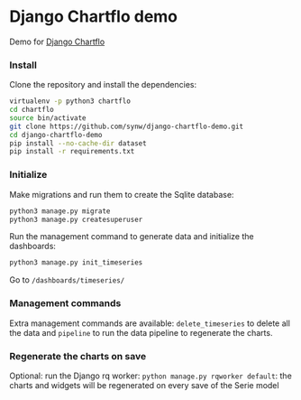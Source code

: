 # Django Chartflo demo

Demo for [Django Chartflo](https://github.com/synw/django-chartflo)

### Install

Clone the repository and install the dependencies: 

   ```bash
   virtualenv -p python3 chartflo
   cd chartflo
   source bin/activate
   git clone https://github.com/synw/django-chartflo-demo.git
   cd django-chartflo-demo
   pip install --no-cache-dir dataset
   pip install -r requirements.txt
   ```

### Initialize

Make migrations and run them to create the Sqlite database:

   ```bash
   python3 manage.py migrate
   python3 manage.py createsuperuser
   ```

Run the management command to generate data and initialize the dashboards:

   ```bash
   python3 manage.py init_timeseries
   ``` 
   
Go to `/dashboards/timeseries/`

### Management commands

Extra management commands are available: `delete_timeseries` to delete all the data and `pipeline` to run the
data pipeline to regenerate the charts.

### Regenerate the charts on save

Optional: run the Django rq worker: `python manage.py rqworker default`: the charts and widgets will be regenerated on 
every save of the Serie model
